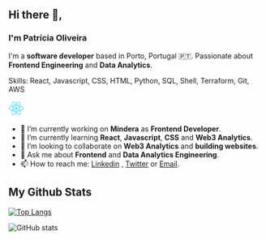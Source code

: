 ## Hi there 👋,  
### I'm Patrícia Oliveira
I'm a **software developer** based in Porto, Portugal 🇵🇹. 
Passionate about **Frontend Engineering** and **Data Analytics**.

Skills: React, Javascript, CSS, HTML, Python, SQL, Shell, Terraform, Git, AWS

<img src = 'https://github.com/devicons/devicon/blob/master/icons/react/react-original.svg' width='30'/>


- 🔭 I’m currently working on **Mindera** as **Frontend Developer**. 
- 🌱 I’m currently learning **React**, **Javascript**, **CSS** and **Web3 Analytics**.
- 👯 I’m looking to collaborate on **Web3 Analytics** and **building websites**.
- 💬 Ask me about **Frontend** and **Data Analytics Engineering**. 
- 📫 How to reach me: [Linkedin](www.linkedin.com/in/ana-patr%C3%ADcia-oliveira) , [Twitter](https://twitter.com/AnaPatrciaOliv5) or [Email](patriciia.mota@gmail.com). 


## My Github Stats

[![Top Langs](https://github-readme-stats.vercel.app/api/top-langs/?username=https://github.com/paty-oliveira)](https://github.com/anuraghazra/github-readme-stats)

![GitHub stats](https://github-readme-stats.vercel.app/api?username=https://github.com/paty-oliveira&show_icons=true)  
